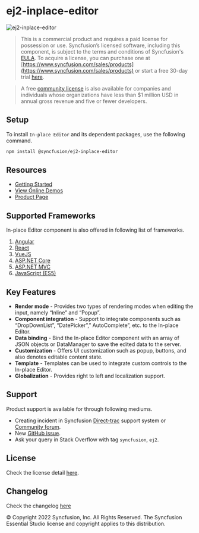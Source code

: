 # ej2-inplace-editor

![ej2-inplace-editor](https://ej2.syncfusion.com/products/images/inplace-editor/readMe.gif)

> This is a commercial product and requires a paid license for possession or use. Syncfusion’s licensed software, including this component, is subject to the terms and conditions of Syncfusion's [EULA](https://www.syncfusion.com/eula/es/). To acquire a license, you can purchase one at [https://www.syncfusion.com/sales/products](https://www.syncfusion.com/sales/products) or start a free 30-day trial [here](https://www.syncfusion.com/account/manage-trials/start-trials).

> A free [community license](https://www.syncfusion.com/products/communitylicense) is also available for companies and individuals whose organizations have less than $1 million USD in annual gross revenue and five or fewer developers.

## Setup

To install `In-place Editor` and its dependent packages, use the following command.

```sh
npm install @syncfusion/ej2-inplace-editor
```

## Resources

* [Getting Started](https://ej2.syncfusion.com/documentation/inplace-editor/getting-started.html?lang=typescript&utm_source=npm&utm_campaign=inplace-editor)
* [View Online Demos](https://ej2.syncfusion.com/demos/?utm_source=npm&utm_campaign=inplace-editor#/material/inplace-editor/default.html)
* [Product Page](https://www.syncfusion.com/javascript-ui-controls/inplace-editor)

## Supported Frameworks

In-place Editor component is also offered in following list of frameworks.

1. [Angular](https://github.com/syncfusion/ej2-angular-ui-components/tree/master/components/inplace-editor)
2. [React](https://github.com/syncfusion/ej2-react-ui-components/tree/master/components/inplace-editor)
3. [VueJS](https://github.com/syncfusion/ej2-vue-ui-components/tree/master/components/inplace-editor)
4. [ASP.NET Core](https://www.syncfusion.com/aspnet-core-ui-controls/inplace-editor)
5. [ASP.NET MVC](https://www.syncfusion.com/aspnet-mvc-ui-controls/inplace-editor)
6. [JavaScript (ES5)](https://www.syncfusion.com/javascript-ui-controls/inplace-editor)

## Key Features

*  **Render mode** - Provides two types of rendering modes when editing the input, namely “Inline” and “Popup”.
*  **Component integration** - Support to integrate components such as “DropDownList”, “DatePicker”,” AutoComplete”, etc. to the In-place Editor.
*  **Data binding**  - Bind the In-place Editor component with an array of JSON objects or DataManager to save the edited data to the server.
*  **Customization**  - Offers UI customization such as popup, buttons, and also denotes editable content state.
*  **Template**  - Templates can be used to integrate custom controls to the In-place Editor.
*  **Globalization**  - Provides right to left and localization support.

## Support

Product support is available for through following mediums.

* Creating incident in Syncfusion [Direct-trac](https://www.syncfusion.com/support/directtrac/incidents?utm_source=npm&utm_campaign=grid) support system or [Community forum](https://www.syncfusion.com/forums/essential-js2?utm_source=npm&utm_campaign=grid).
* New [GitHub issue](https://github.com/syncfusion/ej2-javascript-ui-controls/issues/new).
* Ask your query in Stack Overflow with tag `syncfusion`, `ej2`.

## License

Check the license detail [here](https://github.com/syncfusion/ej2-javascript-ui-controls/blob/master/license?utm_source=npm&utm_campaign=grid).

## Changelog

Check the changelog [here](https://github.com/syncfusion/ej2-javascript-ui-controls/blob/master/controls/grids/CHANGELOG.md?utm_source=npm&utm_campaign=grid)


&copy; Copyright 2022 Syncfusion, Inc. All Rights Reserved. The Syncfusion Essential Studio license and copyright applies to this distribution.